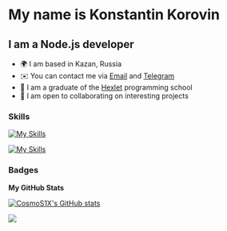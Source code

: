 My name is Konstantin Korovin
===================================

I am a Node.js developer
-----------------

* 🌍  I am based in Kazan, Russia
* ✉️  You can contact me via [Email](mailto:cosmo.stan.x@gmail.com) and [Telegram](https://t.me/CosmoS1X)
* 🧠  I am a graduate of the [Hexlet](https://ru.hexlet.io/) programming school
* 🤝  I am open to collaborating on interesting projects

### Skills

[![My Skills](https://skillicons.dev/icons?i=js,ts,nodejs,npm,bash,git,postgres,sqlite,jest)](https://skillicons.dev)

[![My Skills](https://skillicons.dev/icons?i=pug,bootstrap,html,css,webpack,docker,md,vscode,linux)](https://skillicons.dev)

### Badges

<b>My GitHub Stats</b>

<a href="http://www.github.com/CosmoS1X"><img src="https://github-readme-stats.vercel.app/api?username=CosmoS1X&show_icons=true&hide=stars,issues,&count_private=true&title_color=000000&text_color=000000&icon_color=64748b&bg_color=ffffff&hide_border=true&show_icons=true" alt="CosmoS1X's GitHub stats" /></a>

<a href="http://www.github.com/CosmoS1X"><img src="https://github-readme-streak-stats.herokuapp.com/?user=CosmoS1X&stroke=000000&background=ffffff&ring=000000&fire=000000&currStreakNum=000000&currStreakLabel=000000&sideNums=000000&sideLabels=000000&dates=000000&hide_border=true" /></a>
